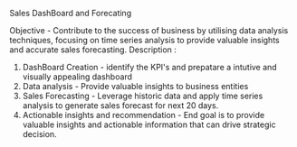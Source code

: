 Sales DashBoard and Forecating

Objective - Contribute to the success of business by utilising data analysis techniques, focusing on time series analysis to provide valuable insights and accurate 
            sales forecasting.
Description :
1. DashBoard Creation - identify the KPI's and prepatare a intutive and visually appealing dashboard
2. Data analysis - Provide valuable insights to business entities
3. Sales Forecasting - Leverage historic data and apply time series analysis to generate sales forecast for next 20 days.
4. Actionable insights and recommendation - End goal is to provide valuable insights and actionable information that can drive strategic decision.
